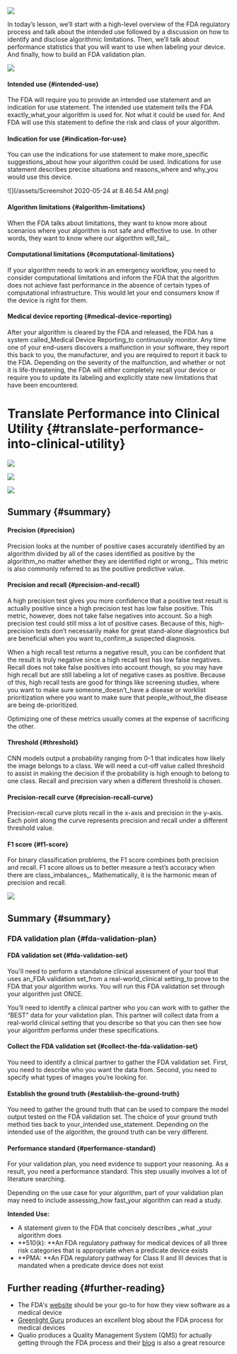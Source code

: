 [![](https://video.udacity-data.com/topher/2020/April/5e9b9d0c_l4-overview/l4-overview.png)](https://classroom.udacity.com/nanodegrees/nd320-beta/parts/f5541bd6-560d-4ac8-b612-9db9b4420eba/modules/004715e8-0ef7-45d6-94b5-00b792a53bdd/lessons/7d14ac87-b711-44a9-95b7-0c79ae6c8d25/concepts/22e3e479-b45b-458d-b6a0-109d104c58da#)

In today’s lesson, we’ll start with a high-level overview of the FDA regulatory process and talk about the intended use followed by a discussion on how to identify and disclose algorithmic limitations. Then, we’ll talk about performance statistics that you will want to use when labeling your device. And finally, how to build an FDA validation plan.

[![](https://video.udacity-data.com/topher/2020/April/5e9b9f9c_l1-stakeholderfda/l1-stakeholderfda.png)](https://classroom.udacity.com/nanodegrees/nd320-beta/parts/f5541bd6-560d-4ac8-b612-9db9b4420eba/modules/004715e8-0ef7-45d6-94b5-00b792a53bdd/lessons/7d14ac87-b711-44a9-95b7-0c79ae6c8d25/concepts/c8caca94-2178-43af-97eb-5b63a131d2db#)

#### Intended use {#intended-use}

The FDA will require you to provide an intended use statement and an indication for use statement. The intended use statement tells the FDA exactly\_what\_your algorithm is used for. Not what it could be used for. And FDA will use this statement to define the risk and class of your algorithm.

#### Indication for use {#indication-for-use}

You can use the indications for use statement to make more\_specific suggestions\_about how your algorithm could be used. Indications for use statement describes precise situations and reasons\_where and why\_you would use this device.

![](/assets/Screenshot 2020-05-24 at 8.46.54 AM.png)

#### Algorithm limitations {#algorithm-limitations}

When the FDA talks about limitations, they want to know more about scenarios where your algorithm is not safe and effective to use. In other words, they want to know where our algorithm will_fail_.

#### Computational limitations {#computational-limitations}

If your algorithm needs to work in an emergency workflow, you need to consider computational limitations and inform the FDA that the algorithm does not achieve fast performance in the absence of certain types of computational infrastructure. This would let your end consumers know if the device is right for them.

#### Medical device reporting {#medical-device-reporting}

After your algorithm is cleared by the FDA and released, the FDA has a system called\_Medical Device Reporting\_to continuously monitor. Any time one of your end-users discovers a malfunction in your software, they report this back to you, the manufacturer, and you are required to report it back to the FDA. Depending on the severity of the malfunction, and whether or not it is life-threatening, the FDA will either completely recall your device or require you to update its labeling and explicitly state new limitations that have been encountered.

# Translate Performance into Clinical Utility {#translate-performance-into-clinical-utility}

[![](https://video.udacity-data.com/topher/2020/April/5e9ba677_l4-pre/l4-pre.png)](https://classroom.udacity.com/nanodegrees/nd320-beta/parts/f5541bd6-560d-4ac8-b612-9db9b4420eba/modules/004715e8-0ef7-45d6-94b5-00b792a53bdd/lessons/7d14ac87-b711-44a9-95b7-0c79ae6c8d25/concepts/453a4e07-8266-4c58-8ced-882a3cb9dd37#)

[![](https://video.udacity-data.com/topher/2020/April/5e9ba683_l4-prc/l4-prc.png)](https://classroom.udacity.com/nanodegrees/nd320-beta/parts/f5541bd6-560d-4ac8-b612-9db9b4420eba/modules/004715e8-0ef7-45d6-94b5-00b792a53bdd/lessons/7d14ac87-b711-44a9-95b7-0c79ae6c8d25/concepts/453a4e07-8266-4c58-8ced-882a3cb9dd37#)

[![](https://video.udacity-data.com/topher/2020/April/5e9ba68d_l4-f1/l4-f1.png)](https://classroom.udacity.com/nanodegrees/nd320-beta/parts/f5541bd6-560d-4ac8-b612-9db9b4420eba/modules/004715e8-0ef7-45d6-94b5-00b792a53bdd/lessons/7d14ac87-b711-44a9-95b7-0c79ae6c8d25/concepts/453a4e07-8266-4c58-8ced-882a3cb9dd37#)

## Summary {#summary}

#### Precision {#precision}

Precision looks at the number of positive cases accurately identified by an algorithm divided by all of the cases identified as positive by the algorithm_no matter whether they are identified right or wrong_. This metric is also commonly referred to as the positive predictive value.

#### Precision and recall {#precision-and-recall}

A high precision test gives you more confidence that a positive test result is actually positive since a high precision test has low false positive. This metric, however, does not take false negatives into account. So a high precision test could still miss a lot of positive cases. Because of this, high-precision tests don’t necessarily make for great stand-alone diagnostics but are beneficial when you want to\_confirm\_a suspected diagnosis.

When a high recall test returns a negative result, you can be confident that the result is truly negative since a high recall test has low false negatives. Recall does not take false positives into account though, so you may have high recall but are still labeling a lot of negative cases as positive. Because of this, high recall tests are good for things like screening studies, where you want to make sure someone\_doesn’t\_have a disease or worklist prioritization where you want to make sure that people\_without\_the disease are being de-prioritized.

Optimizing one of these metrics usually comes at the expense of sacrificing the other.

#### Threshold {#threshold}

CNN models output a probability ranging from 0-1 that indicates how likely the image belongs to a class. We will need a cut-off value called threshold to assist in making the decision if the probability is high enough to belong to one class. Recall and precision vary when a different threshold is chosen.

#### Precision-recall curve {#precision-recall-curve}

Precision-recall curve plots recall in the x-axis and precision in the y-axis. Each point along the curve represents precision and recall under a different threshold value.

#### F1 score {#f1-score}

For binary classification problems, the F1 score combines both precision and recall. F1 score allows us to better measure a test’s accuracy when there are class_imbalances_. Mathematically, it is the harmonic mean of precision and recall.

[![](https://video.udacity-data.com/topher/2020/April/5e9ba9c8_l4-fda/l4-fda.png)](https://classroom.udacity.com/nanodegrees/nd320-beta/parts/f5541bd6-560d-4ac8-b612-9db9b4420eba/modules/004715e8-0ef7-45d6-94b5-00b792a53bdd/lessons/7d14ac87-b711-44a9-95b7-0c79ae6c8d25/concepts/f77a9787-4260-47e6-8aea-7071a4d10c3b#)

## Summary {#summary}

### FDA validation plan {#fda-validation-plan}

#### FDA validation set {#fda-validation-set}

You'll need to perform a standalone clinical assessment of your tool that uses an\_FDA validation set\_from a real-world\_clinical setting\_to prove to the FDA that your algorithm works. You will run this FDA validation set through your algorithm just ONCE.

You’ll need to identify a clinical partner who you can work with to gather the “BEST” data for your validation plan. This partner will collect data from a real-world clinical setting that you describe so that you can then see how your algorithm performs under these specifications.

#### Collect the FDA validation set {#collect-the-fda-validation-set}

You need to identify a clinical partner to gather the FDA validation set. First, you need to describe who you want the data from. Second, you need to specify what types of images you’re looking for.

#### Establish the ground truth {#establish-the-ground-truth}

You need to gather the ground truth that can be used to compare the model output tested on the FDA validation set. The choice of your ground truth method ties back to your\_intended use\_statement. Depending on the intended use of the algorithm, the ground truth can be very different.

#### Performance standard {#performance-standard}

For your validation plan, you need evidence to support your reasoning. As a result, you need a performance standard. This step usually involves a lot of literature searching.

Depending on the use case for your algorithm, part of your validation plan may need to include assessing\_how fast\_your algorithm can read a study.

**Intended Use:**

* A statement given to the FDA that concisely describes _what _your algorithm does
* **510\(k\): **An FDA regulatory pathway for medical devices of all three risk categories that is appropriate when a predicate device exists
* **PMA: **An FDA regulatory pathway for Class II and III devices that is mandated when a predicate device does not exist

## Further reading {#further-reading}

* The FDA's [website](https://www.fda.gov/medical-devices/digital-health/software-medical-device-samd) should be your go-to for how they view software as a medical device
* [Greenlight Guru](https://www.greenlight.guru/blog) produces an excellent blog about the FDA process for medical devices
* Qualio produces a Quality Management System \(QMS\) for actually getting through the FDA process and their [blog](https://www.qualio.com/blog)
  is also a great resource



